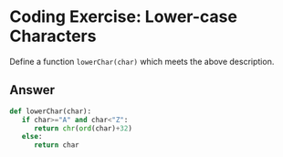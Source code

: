 # Coding Exercise: Lower-case Characters

Define a function `lowerChar(char)` which meets the above description.
## Answer
```python
def lowerChar(char):
   if char>="A" and char<"Z":
      return chr(ord(char)+32)
   else:
      return char
